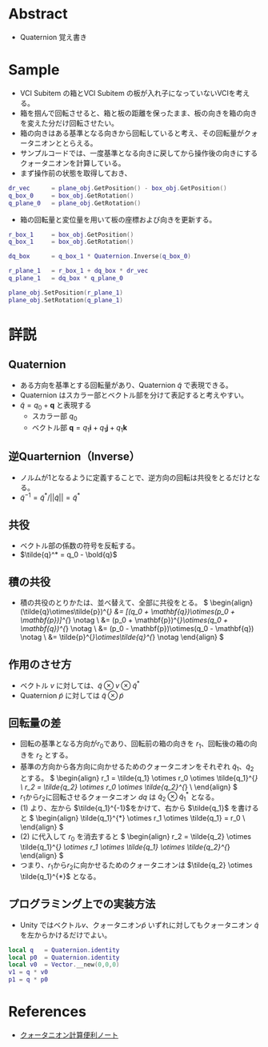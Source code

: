 # Abstract
* Quaternion 覚え書き

# Sample
* VCI Subitem の箱とVCI Subitem の板が入れ子になっていないVCIを考える。
* 箱を掴んで回転させると、箱と板の距離を保ったまま、板の向きを箱の向きを変えた分だけ回転させたい。
* 箱の向きはある基準となる向きから回転していると考え、その回転量がクォータニオンととらえる。
* サンプルコードでは、一度基準となる向きに戻してから操作後の向きにするクォータニオンを計算している。
* まず操作前の状態を取得しておき、
```lua
dr_vec      = plane_obj.GetPosition() - box_obj.GetPosition()
q_box_0     = box_obj.GetRotation()
q_plane_0   = plane_obj.GetRotation()
```
* 箱の回転量と変位量を用いて板の座標および向きを更新する。
```lua
r_box_1     = box_obj.GetPosition()
q_box_1     = box_obj.GetRotation()

dq_box      = q_box_1 * Quaternion.Inverse(q_box_0)

r_plane_1   = r_box_1 + dq_box * dr_vec
q_plane_1   = dq_box * q_plane_0

plane_obj.SetPosition(r_plane_1)
plane_obj.SetRotation(q_plane_1)
```

# 詳説
## Quaternion
  * ある方向を基準とする回転量があり、Quaternion $\tilde{q}$ で表現できる。
  * Quaternion はスカラー部とベクトル部を分けて表記すると考えやすい。
  * $\tilde{q} = q_0 + \mathbf{q}$ と表現する
    * スカラー部 $q_0$
    * ベクトル部 $\mathbf{q} = q_1 \mathbf{i} + q_1 \mathbf{j} + q_1 \mathbf{k}$
##  逆Quarternion（Inverse）
  * ノルムが1となるように定義することで、逆方向の回転は共役をとるだけとなる。
  * $\tilde{q}^{-1} = \tilde{q}^{*} / ||\tilde{q}|| = \tilde{q}^{*}$
## 共役
  * ベクトル部の係数の符号を反転する。
  * $\tilde{q}^* = q_0 - \bold{q}$
## 積の共役
  * 積の共役のとりかたは、並べ替えて、全部に共役をとる。
$
\begin{align}
  (\tilde{q}\otimes\tilde{p})^{*} &= [(q_0 + \mathbf{q})\otimes(p_0 + \mathbf{p})]^{*} \notag \\
  &= (p_0 + \mathbf{p})^{*}\otimes(q_0 + \mathbf{q})^{*} \notag \\
  &= (p_0 - \mathbf{p})\otimes(q_0 - \mathbf{q}) \notag \\
  &= \tilde{p}^{*}\otimes\tilde{q}^{*} \notag 
\end{align}
$
## 作用のさせ方
  * ベクトル $v$ に対しては、$\tilde{q} \otimes v \otimes \tilde {q}^{*}$
  * Quaternion $\tilde{p}$ に対しては $\tilde{q} \otimes \tilde{p}$
## 回転量の差
* 回転の基準となる方向が$r_0$であり、回転前の箱の向きを $r_1$、回転後の箱の向きを $r_2$ とする。
* 基準の方向から各方向に向かせるためのクォータニオンをそれぞれ $\tilde{q}_1$、$\tilde{q}_2$ とする。
$
\begin{align}
  r_1 = \tilde{q_1} \otimes r_0 \otimes \tilde{q_1}^{*} \\
  r_2 = \tilde{q_2} \otimes r_0 \otimes \tilde{q_2}^{*} \\
\end{align}
$
* $r_1$から$r_2$に回転させるクォータニオン $dq$ は $\tilde{q}_2\otimes \tilde{q}_1^{*}$ となる。
* (1) より、左から $\tilde{q_1}^{-1}$をかけて、右から $\tilde{q_1}$ を書けると
$
\begin{align}
  \tilde{q_1}^{*} \otimes r_1 \otimes \tilde{q_1} =  r_0  \\
\end{align}
$
* (2) に代入して $r_0$ を消去すると
$
\begin{align}
  r_2 = \tilde{q_2} \otimes \tilde{q_1}^{*} \otimes r_1 \otimes \tilde{q_1} \otimes \tilde{q_2}^{*}
\end{align}
$
* つまり、$r_1$から$r_2$に向かせるためのクォータニオンは $\tilde{q_2} \otimes \tilde{q_1}^{*}$ となる。

## プログラミング上での実装方法
* Unity ではベクトル$v$、クォータニオン$\tilde{p}$ いずれに対してもクォータニオン $\tilde{q}$ を左からかけるだけでよい。
```lua
local q   = Quaternion.identity
local p0  = Quaternion.identity
local v0  = Vector.__new(0,0,0)
v1 = q * v0
p1 = q * p0
```


# References
* [クォータニオン計算便利ノート](https://www.mesw.co.jp/business/report/pdf/mss_18_07.pdf)
